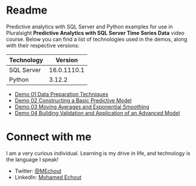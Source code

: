 # Readme
Predictive analytics with SQL Server and Python examples for use in Pluralsight **Predictive Analytics with SQL Server Time Series Data** video course. Below you can find a list of technologies used in the demos, along with their respective versions:

| Technology    | Version |
| -------- | ------- |
| SQL Server  | 16.0.1110.1 |
| Python | 3.12.2 |

- [Demo 01 Data Preparation Techniques](https://github.com/SimoCs/)
- [Demo 02 Constructing a Basic Predictive Model](https://github.com/SimoCs/)
- [Demo 03 Moving Averages and Exponential Smoothing](https://github.com/SimoCs/)
- [Demo 04 Building Validation and Application of an Advanced Model](https://github.com/SimoCs/)

# Connect with me
I am a very curious individual. Learning is my drive in life, and technology is the language I speak!

- Twitter: [@MEchout](https://twitter.com/MEchout)
- LinkedIn: [Mohamed Echout](https://www.linkedin.com/in/mohamed-echout/)
